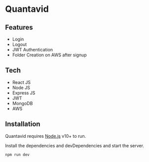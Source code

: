 # Quantavid

## Features

- Login
- Logout
- JWT Authentication
- Folder Creation on AWS after signup



## Tech
- React JS
- Node JS 
- Express JS
- JWT
- MongoDB
- AWS

## Installation

Quantavid requires [Node.js](https://nodejs.org/) v10+ to run.

Install the dependencies and devDependencies and start the server.

```sh
npm run dev
```
